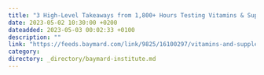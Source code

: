 ```yaml
---
title: "3 High-Level Takeaways from 1,800+ Hours Testing Vitamins & Supplements Sites"
date: 2023-05-02 10:30:00 +0200
dateadded: 2023-05-03 00:02:33 +0100
description: ""
link: "https://feeds.baymard.com/link/9825/16100297/vitamins-and-supplements-launch"
category:
directory: _directory/baymard-institute.md
---
```

